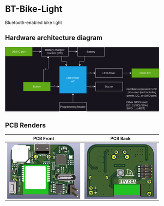 # BT-Bike-Light
Bluetooth-enabled bike light

## Hardware architecture diagram
![HW architecture diagram](/docs/DWG_HW-Architecture.svg)

## PCB Renders
|PCB Front|PCB Back|
|---------|--------|
|![PCB front](docs/Render_FRONT.png)|![PCB back](docs/Render_BACK.png)|